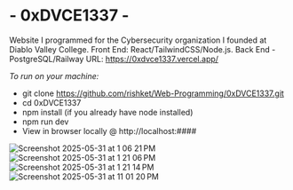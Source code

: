 # - 0xDVCE1337 - #

Website I programmed for the Cybersecurity organization I founded at Diablo Valley College. 
Front End: React/TailwindCSS/Node.js. 
Back End - PostgreSQL/Railway
URL: https://0xdvce1337.vercel.app/

*To run on your machine:*
- git clone https://github.com/rishket/Web-Programming/0xDVCE1337.git
- cd 0xDVCE1337
- npm install (if you already have node installed)
- npm run dev
- View in browser locally @ http://localhost:####

![Screenshot 2025-05-31 at 1 06 21 PM](https://github.com/user-attachments/assets/42c265ab-d35c-44dd-86d6-bf9b7249e12f)
![Screenshot 2025-05-31 at 1 21 06 PM](https://github.com/user-attachments/assets/401c7005-a1d9-4a0e-9cbf-0bb754ae5333)
![Screenshot 2025-05-31 at 1 21 14 PM](https://github.com/user-attachments/assets/42bf8244-7dee-45f5-8ab7-a7a72560e08f)
![Screenshot 2025-05-31 at 11 01 20 PM](https://github.com/user-attachments/assets/d7cf7743-f8bb-40cb-a697-28e2b853f112)

